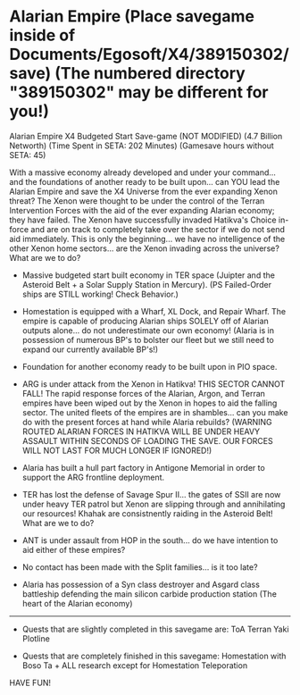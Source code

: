 # Alarian Empire (Place savegame inside of Documents/Egosoft/X4/389150302/save) (The numbered directory "389150302" may be different for you!)

Alarian Empire X4 Budgeted Start Save-game (NOT MODIFIED) (4.7 Billion Networth) (Time Spent in SETA: 202 Minutes) (Gamesave hours without SETA: 45)

With a massive economy already developed and under your command... and the foundations of another ready to be built upon... can YOU
lead the Alarian Empire and save the X4 Universe from the ever expanding Xenon threat? The Xenon were thought to be under the control of the Terran Intervention Forces with the aid of the ever expanding Alarian economy; they have failed. The Xenon have successfully invaded Hatikva's Choice in-force and are on track to completely take over the sector if we do not send aid immediately. This is only the beginning... we have no intelligence of the other Xenon home sectors... are the Xenon invading across the universe? What are we to do?


- Massive budgeted start built economy in TER space (Juipter and the Asteroid Belt + a Solar Supply Station in Mercury). (PS Failed-Order ships are STILL working! Check Behavior.)

- Homestation is equipped with a Wharf, XL Dock, and Repair Wharf. The empire is capable of producing Alarian ships SOLELY off of Alarian outputs alone... do not underestimate our own economy! (Alaria is in possession of numerous BP's to bolster our fleet but we still need to expand our currently available BP's!)

- Foundation for another economy ready to be built upon in PIO space.

- ARG is under attack from the Xenon in Hatikva! THIS SECTOR CANNOT FALL! The rapid response forces of the Alarian, Argon, and Terran empires have been wiped out by the Xenon in hopes to aid the falling sector. The united fleets of the empires are in shambles... can you make do with the present forces at hand while Alaria rebuilds? (WARNING ROUTED ALARIAN FORCES IN HATIKVA WILL BE UNDER HEAVY ASSAULT WITHIN SECONDS OF LOADING THE SAVE. OUR FORCES WILL NOT LAST FOR MUCH LONGER IF IGNORED!)

- Alaria has built a hull part factory in Antigone Memorial in order to support the ARG frontline deployment.

- TER has lost the defense of Savage Spur II... the gates of SSII are now under heavy TER patrol but Xenon are slipping through and annihilating our resources! Khahak are consistnently raiding in the Asteroid Belt! What are we to do?

- ANT is under assault from HOP in the south... do we have intention to aid either of these empires?

- No contact has been made with the Split families... is it too late? 

- Alaria has possession of a Syn class destroyer and Asgard class battleship defending the main silicon carbide production station (The heart of the Alarian economy) 

-------------------------------------------------------------------------------------------------------------------------------------------------------------
- Quests that are slightly completed in this savegame are: 
ToA 
Terran Yaki Plotline

- Quests that are completely finished in this savegame:
Homestation with Boso Ta + ALL research except for Homestation Teleporation

HAVE FUN!
